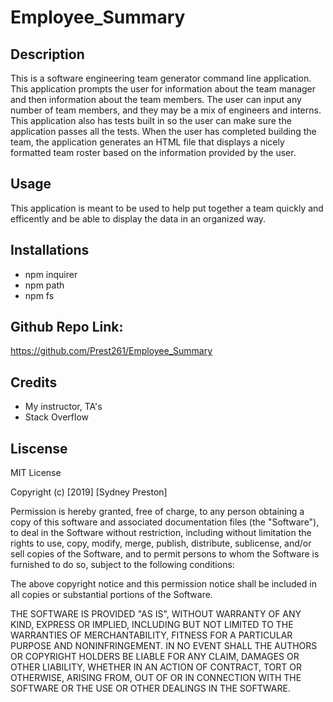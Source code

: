 # Employee_Summary
## Description
This is a software engineering team generator command line application. This application prompts the user for information about the team manager and then information about the team members. The user can input any number of team members, and they may be a mix of engineers and interns. This application also has tests built in so the user can make sure the application passes all the tests. When the user has completed building the team, the application generates an HTML file that displays a nicely formatted team roster based on the information provided by the user. 

## Usage
This application is meant to be used to help put together a team quickly and efficently and be able to display the data in an organized way.

## Installations
* npm inquirer
* npm path
* npm fs

## Github Repo Link:
https://github.com/Prest261/Employee_Summary

## Credits
* My instructor, TA's
* Stack Overflow

## Liscense

MIT License

Copyright (c) [2019] [Sydney Preston]

Permission is hereby granted, free of charge, to any person obtaining a copy of this software and associated documentation files (the "Software"), to deal in the Software without restriction, including without limitation the rights to use, copy, modify, merge, publish, distribute, sublicense, and/or sell copies of the Software, and to permit persons to whom the Software is furnished to do so, subject to the following conditions:

The above copyright notice and this permission notice shall be included in all copies or substantial portions of the Software.

THE SOFTWARE IS PROVIDED "AS IS", WITHOUT WARRANTY OF ANY KIND, EXPRESS OR IMPLIED, INCLUDING BUT NOT LIMITED TO THE WARRANTIES OF MERCHANTABILITY, FITNESS FOR A PARTICULAR PURPOSE AND NONINFRINGEMENT. IN NO EVENT SHALL THE AUTHORS OR COPYRIGHT HOLDERS BE LIABLE FOR ANY CLAIM, DAMAGES OR OTHER LIABILITY, WHETHER IN AN ACTION OF CONTRACT, TORT OR OTHERWISE, ARISING FROM, OUT OF OR IN CONNECTION WITH THE SOFTWARE OR THE USE OR OTHER DEALINGS IN THE SOFTWARE.
